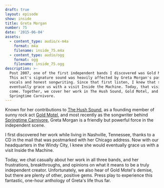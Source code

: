 ```yaml
---
draft: true
layout: episode
show: inside
title: Greta Morgan
number: 75
date: '2015-06-04'
assets:
  - content_type: audio/x-m4a
    format: m4a
    filename: inside_75.m4a
  - content_type: audio/ogg
    format: ogg
    filename: inside_75.ogg
description: >-
  Post 2007, one of the first independent bands I discovered was Gold Motel.
  This act's signature sound was heavily affected by Greta Morgan's passionate
  vocals and honest songwriting. Since that first listen, I knew that she would
  eventually grace us with a visit Inside the Machine. Today, that visit has
  come. Together, we cover her work in The Hush Sound, Gold Motel, and
  Springtime Carnivore.
---
```

Known for her contributions to [The Hush Sound](http://thehushsound.bandcamp.com), as a founding member of sunny rock act [Gold Motel](http://goldmotel.com), and most recently as the songwriter behind [Springtime Carnivore](http://springtimecarnivore.com), Greta Morgan is a friendly but powerful force in the independent scene.

I first discovered her work while living in Nashville, Tennessee, thanks to a CD in the mail that was postmarked with her Chicago address. Now with our headquarters in the Windy City, I knew she would eventually grace us with a visit Inside the Machine.

Today, we chat casually about her work in all three bands, and her frustrations, breakthroughs, and opinions on what it means to be a truly independent creator. Unfortunately, we also hear of Gold Motel's demise, but there are plenty of other, positive gems. Press play to experience this fantastic, one-hour anthology of Greta's life thus far.